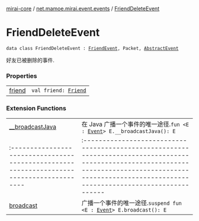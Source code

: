 [mirai-core](../../index.md) / [net.mamoe.mirai.event.events](../index.md) / [FriendDeleteEvent](./index.md)

# FriendDeleteEvent

`data class FriendDeleteEvent : `[`FriendEvent`](../-friend-event/index.md)`, Packet, `[`AbstractEvent`](../../net.mamoe.mirai.event/-abstract-event/index.md)

好友已被删除的事件.

### Properties
|||
|:----------------------------------------------------------------------------------------|:---------------------------------------------------------------------------------------------------------------------------------------------------------------------------------------------------------|
| [friend](friend.md) | `val friend: `[`Friend`](../../net.mamoe.mirai.contact/-friend/index.md) |

### Extension Functions
|||
|:----------------------------------------------------------------------------------------|:---------------------------------------------------------------------------------------------------------------------------------------------------------------------------------------------------------|
| [__broadcastJava](../../net.mamoe.mirai.event/__broadcast-java.md) | 在 Java 广播一个事件的唯一途径.`fun <E : `[`Event`](../../net.mamoe.mirai.event/-event/index.md)`> E.__broadcastJava(): E` ||||
|:----------------------------------------------------------------------------------------|:---------------------------------------------------------------------------------------------------------------------------------------------------------------------------------------------------------|
| [broadcast](../../net.mamoe.mirai.event/broadcast.md) | 广播一个事件的唯一途径.`suspend fun <E : `[`Event`](../../net.mamoe.mirai.event/-event/index.md)`> E.broadcast(): E` |

